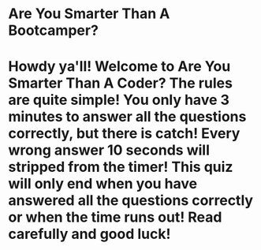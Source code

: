 # Are You Smarter Than A Bootcamper?

# Howdy ya'll! Welcome to Are You Smarter Than A Coder? The rules are quite simple! You only have 3 minutes to answer all the questions correctly, but there is catch! Every wrong answer 10 seconds will stripped from the timer! This quiz will only end when you have answered all the questions correctly or when the time runs out! Read carefully and good luck!
